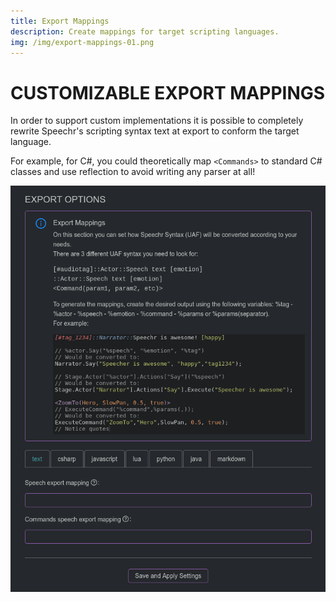 ```yaml
---
title: Export Mappings
description: Create mappings for target scripting languages.
img: /img/export-mappings-01.png
---
```


# CUSTOMIZABLE EXPORT MAPPINGS

In order to support custom implementations it is possible to completely rewrite Speechr's scripting syntax text at export to conform the target language.

For example, for C#, you could theoretically map `<Commands>` to standard C# classes and use reflection to avoid writing any parser at all!

![export-mappings](/img/export-mappings-01.png)
